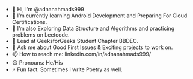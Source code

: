 - 👋 Hi, I’m @adnanahmads999
- 🌱 I’m currently learning Android Development and Preparing For Cloud Certifications.
- 🌱 I’m also Exploring Data Structure and Algorithms and practicing problems on Leetcode.
- 🤔 Lead at GeeksforGeeks Student Chapter BBDEC.
- 💬 Ask me about Good First Issues & Exciting projects to work on.
- 📫 How to reach me: linkedin.com/in/adnanahmads999/
- 😄 Pronouns: He/His
- ⚡ Fun fact: Sometimes i write Poetry as well.

<!---
adnanahmads999/adnanahmads999 is a ✨ special ✨ repository because its `README.md` (this file) appears on your GitHub profile.
You can click the Preview link to take a look at your changes.
--->
